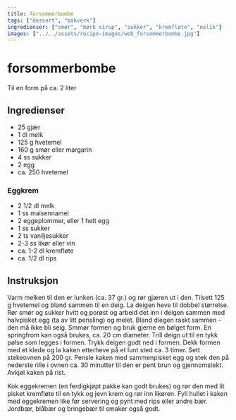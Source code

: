 ```yaml
---
title: forsommerbombe
tags: ["dessert", "bakverk"]
ingredienser: ["smør", "mørk sirup", "sukker", "kremfløte", "nelik"]
images: ["../../assets/recipe-images/web_forsommerbombe.jpg"]
---
```


# forsommerbombe

Til en form på ca. 2 liter

## Ingredienser

- 25 gjær
- 1 dl melk
- 125 g hvetemel
- 160 g smør eller margarin
- 4 ss sukker
- 2 egg
- ca. 250 hvetemel

### Eggkrem

- 2 1/2 dl melk
- 1 ss maisennamel
- 2 eggeplommer, eller 1 helt egg
- 1 ss sukker
- 2 ts vaniljesukker
- 2-3 ss likør eller vin
- ca. 1-2 dl kremfløte
- ca. 1/2 dl rips

## Instruksjon

Varm melken til den er lunken (ca. 37 gr.) og rør gjæren ut i den. Tilsett 125 g hvetemel og bland sammen til en deig. La deigen heve til dobbel størrelse. Rør smør og sukker hvitt og porøst og arbeid det inn i deigen sammen med halvpisket egg (ta av litt pensling) og melet. Bland diegen raskt sammen - den må ikke bli seig. Smmør formen og bruk gjerne en bølget form. En springfrom kan også brukes, ca. 20 cm diameter. Trill deign ut til en tykk pølse som legges i formen. Trykk deigen godt ned i formen. Dekk formen med et klede og la kaken etterheve på et lunt sted ca. 3 timer. Sett stekeovnen på 200 gr. Pensle kaken med sammenpisket egg og stek den på nederste rille i ovnen ca. 30 minutter til den er pent brun og gjennomstekt. Avkjøl kaken på rist.

Kok eggekremen (en ferdigkjøpt pakke kan godt brukes) og rør den med lit pisket kremfløte til en tykk og jevn krem og rør inn likøren. Fyll hullet i kaken med eggekremen like før servering og pynt med rips eller andre bær. Jordbær, blåbær og bringebær til smaker også godt.

